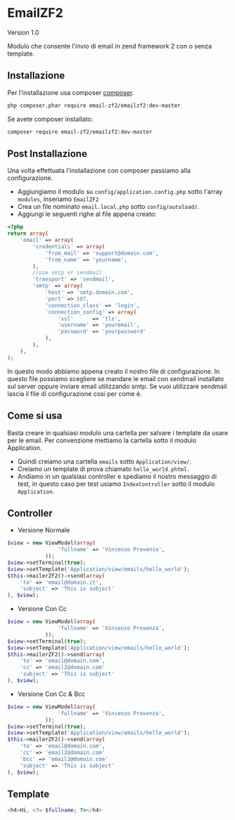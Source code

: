 EmailZF2
========
Version 1.0

Modulo che consente l'invio di email in zend framework 2 con o senza template.

Installazione
------------
Per l'installazione usa composer [composer](http://getcomposer.org "composer - package manager").

```sh
php composer.phar require email-zf2/emailzf2:dev-master
```
Se avete composer installato:
```sh
composer require email-zf2/emailzf2:dev-master
```

Post Installazione
------------
Una volta effettuata l'installazione con composer passiamo alla configurazione.

- Aggiungiamo il modulo su `config/application.config.php` sotto l'array `modules`, inseriamo `EmailZF2`
- Crea un file nominato `email.local.php` sotto `config/autoload/`. 
- Aggiungi le seguenti righe al file appena creato:

```php
<?php
return array(
    'email' => array(
        'credentials' => array(
            'from_mail' => 'support@domain.com',
            'from_name' => 'yourname',
        ),
        //use smtp or sendmail
        'transport' => 'sendmail',
        'smtp' => array(
            'host' => 'smtp.domain.com',
            'port' => 587,
            'connection_class' => 'login',
            'connection_config' => array(
                'ssl'      => 'tls',
                'username' => 'youremail',
                'password' => 'yourpassword'
            ),
        ),
    ),
);
```

In questo modo abbiamo appena creato il nostro file di configurazione. In questo file possiamo scegliere se mandare le email con sendmail installato sul server oppure inviare email utilizzando smtp. Se vuoi utilizzare sendmail lascia il file di configurazione cosi per come è.

Come si usa
------------
Basta creare in qualsiasi modulo una cartella per salvare i template da usare per le email. Per convenzione mettiamo la cartella sotto il modulo Application. 
- Quindi creiamo una cartella `emails` sotto `Application/view/`.
- Creiamo un template di prova chiamato `hello_world.phtml`.
- Andiamo in un qualsiasi controller e spediamo il nostro messaggio di test, in questo caso per test usiamo `IndexController` sotto il modulo `Application`. 

Controller
------------

- Versione Normale

```php
$view = new ViewModel(array(
    			'fullname' => 'Vincenzo Provenza',
            ));
$view->setTerminal(true);
$view->setTemplate('Application/view/emails/hello_world');
$this->mailerZF2()->send(array(
	'to' => 'email@domain.it',
	'subject' => 'This is subject'
), $view);
```

- Versione Con Cc

```php
$view = new ViewModel(array(
        		'fullname' => 'Vincenzo Provenza',
            ));
$view->setTerminal(true);
$view->setTemplate('Application/view/emails/hello_world');
$this->mailerZF2()->send(array(
	'to' => 'email@domain.com',
    'cc' => 'email2@domain.com'
	'subject' => 'This is subject'
), $view);
```

- Versione Con Cc & Bcc

```php
$view = new ViewModel(array(
            	'fullname' => 'Vincenzo Provenza',
            ));
$view->setTerminal(true);
$view->setTemplate('Application/view/emails/hello_world');
$this->mailerZF2()->send(array(
	'to' => 'email@domain.com',
    'cc' => 'email2@domain.com'
    'bcc' => 'email3@domain.com'
	'subject' => 'This is subject'
), $view);
```

Template
------------
```php
<h4>Hi, <?= $fullname; ?></h4>
```

